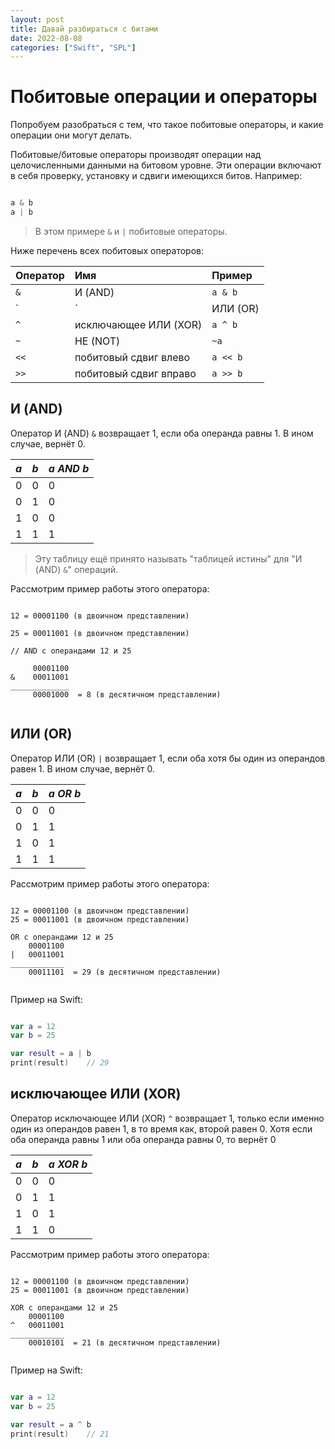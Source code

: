 ```yaml
---
layout: post
title: Давай разбираться с битами
date: 2022-08-08
categories: ["Swift", "SPL"]
---
```


# Побитовые операции и операторы

Попробуем разобраться с тем, что такое побитовые операторы, и какие операции они могут делать. 

Побитовые/битовые операторы производят операции над целочисленными данными на битовом уровне. Эти операции включают в себя проверку, установку и сдвиги имеющихся битов. Например:

```swift

a & b
a | b

```

> В этом примере `&` и `|` побитовые операторы.

Ниже перечень всех побитовых операторов:

| Оператор        | Имя          | Пример |
| :----------- | :---------------- | :---- |
| `&`           | И (AND) | `a & b`  |
| `|`           | ИЛИ (OR) | `a | b`  |
| `^`           | исключающее ИЛИ (XOR) | `a ^ b`  |
| `~`           | НЕ (NOT) | `~a`  |
| `<<`           | побитовый сдвиг влево | `a << b`  |
| `>>`           | побитовый сдвиг вправо | `a >> b`  |

## И (AND)

Оператор И (AND) `&` возвращает 1, если оба операнда равны 1. В ином случае, вернёт 0.

| *a*  | *b* | *a AND b* |
| :--| :-- | :-- |
| 0 | 0 | 0  |
| 0 | 1 | 0  |
| 1 | 0 | 0  |
| 1 | 1 | 1  |

> Эту таблицу ещё принято называть "таблицей истины" для "И (AND) `&`" операций.

Рассмотрим пример работы этого оператора:

```

12 = 00001100 (в двоичном представлении)

25 = 00011001 (в двоичном представлении)

// AND с операндами 12 и 25

     00001100
&    00011001
_____________
     00001000  = 8 (в десятичном представлении)
     
```

## ИЛИ (OR)

Оператор ИЛИ (OR) `|` возвращает 1, если оба хотя бы один из операндов равен 1. В ином случае, вернёт 0.

| *a*  | *b* | *a OR b* |
| :--| :-- | :-- |
| 0 | 0 | 0  |
| 0 | 1 | 1  |
| 1 | 0 | 1  |
| 1 | 1 | 1  |

Рассмотрим пример работы этого оператора:

```

12 = 00001100 (в двоичном представлении)
25 = 00011001 (в двоичном представлении)

OR c операндами 12 и 25
    00001100
|   00011001
____________
    00011101  = 29 (в десятичном представлении)
     
```

Пример на Swift:

```swift

var a = 12
var b = 25

var result = a | b
print(result)    // 29

```

## исключающее ИЛИ (XOR)

Оператор исключающее ИЛИ (XOR) `^` возвращает 1, только если именно один из операндов равен 1, в то время как, второй равен 0. Хотя если оба операнда равны 1 или оба операнда равны 0, то вернёт 0

| *a*  | *b* | *a XOR b* |
| :--| :-- | :-- |
| 0 | 0 | 0  |
| 0 | 1 | 1  |
| 1 | 0 | 1  |
| 1 | 1 | 0  |

Рассмотрим пример работы этого оператора:

```

12 = 00001100 (в двоичном представлении)
25 = 00011001 (в двоичном представлении)

XOR с операндами 12 и 25
    00001100
^   00011001
____________
    00010101  = 21 (в десятичном представлении)
     
```

Пример на Swift:

```swift

var a = 12
var b = 25

var result = a ^ b
print(result)    // 21

```
